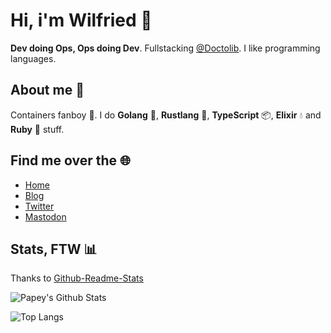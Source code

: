 # Hi, i'm Wilfried 👋

**Dev doing Ops, Ops doing Dev**. Fullstacking [@Doctolib](https://github.com/doctolib). I like programming languages.

## About me 🤙

Containers fanboy 🚢. I do **Golang** 🐹, **Rustlang** 🦀, **TypeScript** 📦, **Elixir** 💧 and **Ruby** 💎 stuff.

## Find me over the 🌐

- [Home](https://papey.fr)
- [Blog](https://blog.papey.fr)
- [Twitter](https://twitter.com/MarcelMonfort)
- [Mastodon](https://rage.love/@papey)

## Stats, FTW 📊

Thanks to [Github-Readme-Stats](https://github.com/anuraghazra/github-readme-stats)

![Papey's Github Stats](https://github-readme-stats.vercel.app/api?username=papey&show_icons=true&theme=rose_pine)

![Top Langs](https://github-readme-stats.vercel.app/api/top-langs/?username=papey&theme=rose_pine)
